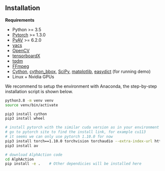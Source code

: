 ## Installation

**Requirements**

- Python >= 3.5
- [Pytorch](https://pytorch.org/) >= 1.3.0
- [PyAV](https://github.com/mikeboers/PyAV) >= 6.2.0
- [yacs](https://github.com/rbgirshick/yacs)
- [OpenCV](https://opencv.org/)
- [tensorboardX](https://github.com/lanpa/tensorboardX)
- [tqdm](https://github.com/tqdm/tqdm)
- [FFmpeg](https://www.ffmpeg.org/)
- [Cython](https://cython.org/), [cython_bbox](https://github.com/samson-wang/cython_bbox), [SciPy](https://scipy.org/scipylib/), [matplotlib](https://matplotlib.org/), [easydict](https://github.com/makinacorpus/easydict) (for running demo)
- Linux + Nvidia GPUs

We recommend to setup the environment with Anaconda, 
the step-by-step installation script is shown below.

```bash
python3.8 -m venv venv
source venv/bin/activate

pip3 install cython
pip3 install wheel

# install pytorch with the similar cuda version as in your environment
# go to pytorch site to find the install link, for example cu113
# it seems we can only use pytorch 1.10.0 for now
pip3 install torch==1.10.0 torchvision torchaudio --extra-index-url https://download.pytorch.org/whl/<cuda_version>
pip3 install av

# download AlphAction code
cd AlphAction
pip install -e .    # Other dependicies will be installed here
```
